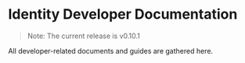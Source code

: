 # Identity Developer Documentation
>Note:
>The current release is v0.10.1

All developer-related documents and guides are gathered here.
